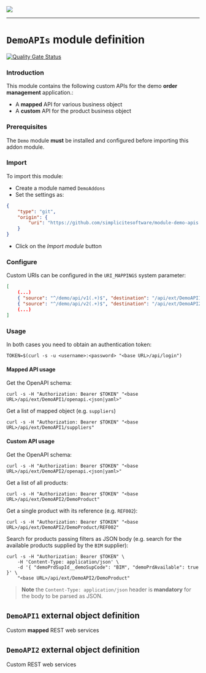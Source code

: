 <!--
 ___ _            _ _    _ _    __
/ __(_)_ __  _ __| (_)__(_) |_ /_/
\__ \ | '  \| '_ \ | / _| |  _/ -_)
|___/_|_|_|_| .__/_|_\__|_|\__\___|
            |_| 
-->
![](https://platform.simplicite.io/logos/standard/logo250.png)
* * *

`DemoAPIs` module definition
============================

[![Quality Gate Status](https://sonarcloud.io/api/project_badges/measure?project=simplicite-modules-DemoProject&metric=alert_status)](https://sonarcloud.io/dashboard?id=simplicite-modules-DemoProject)

### Introduction

This module contains the following custom APIs for the demo **order management** application.:

- A **mapped** API for various business object
- A **custom** API for the product business object

### Prerequisites

The `Demo` module **must** be installed and configured before importing this addon module.

### Import

To import this module:

- Create a module named `DemoAddons`
- Set the settings as:

```json
{
	"type": "git",
	"origin": {
		"uri": "https://github.com/simplicitesoftware/module-demo-apis.git"
	}
}
```

- Click on the _Import module_ button

### Configure

Custom URIs can be configured in the `URI_MAPPINGS` system parameter:

```json
[
	(...)
	{ "source": "^/demo/api/v1(.+)$", "destination": "/api/ext/DemoAPI1$1" },
	{ "source": "^/demo/api/v2(.+)$", "destination": "/api/ext/DemoAPI2$1" },
	(...)
]
```

### Usage

In both cases you need to obtain an authentication token:

```text
TOKEN=$(curl -s -u <username>:<password> "<base URL>/api/login")
```

#### Mapped API usage

Get the OpenAPI schema:

```text
curl -s -H "Authorization: Bearer $TOKEN" "<base URL>/api/ext/DemoAPI1/openapi.<json|yaml>"
```

Get a list of mapped object (e.g. `suppliers`)

```text
curl -s -H "Authorization: Bearer $TOKEN" "<base URL>/api/ext/DemoAPI1/suppliers"
```

#### Custom API usage

Get the OpenAPI schema:

```text
curl -s -H "Authorization: Bearer $TOKEN" "<base URL>/api/ext/DemoAPI2/openapi.<json|yaml>"
```

Get a list of all products:

```text
curl -s -H "Authorization: Bearer $TOKEN" "<base URL>/api/ext/DemoAPI2/DemoProduct"
```

Get a single product with its reference (e.g. `REF002`):

```text
curl -s -H "Authorization: Bearer $TOKEN" "<base URL>/api/ext/DemoAPI2/DemoProduct/REF002"
```

Search for products passing filters as JSON body
(e.g. search for the available products supplied by the `BIM` supplier):

```text
curl -s -H "Authorization: Bearer $TOKEN" \
    -H 'Content-Type: application/json' \
    -d '{ "demoPrdSupId__demoSupCode": "BIM", "demoPrdAvailable": true }' \
    "<base URL>/api/ext/DemoAPI2/DemoProduct"
```

> **Note** the `Content-Type: application/json` header is **mandatory** for the 
> body to be parsed as JSON.

`DemoAPI1` external object definition
-------------------------------------

Custom **mapped** REST web services


`DemoAPI2` external object definition
-------------------------------------

Custom REST web services


